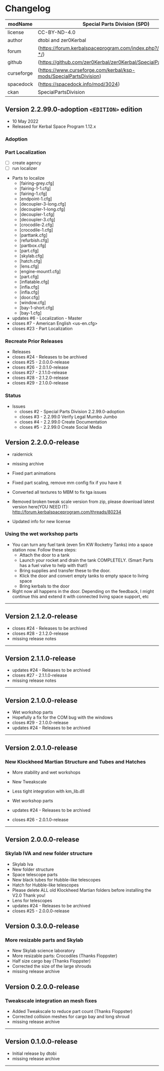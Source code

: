 # Changelog  
  
| modName    | Special Parts Division (SPD)                                      |
| ---------- | ----------------------------------------------------------------- |
| license    | CC-BY-ND-4.0                                                      |
| author     | dtobi and zer0Kerbal                                              |
| forum      | (https://forum.kerbalspaceprogram.com/index.php?/topic/208046-*/) |
| github     | (https://github.com/zer0Kerbal/zer0Kerbal/SpecialPartsDivision)   |
| curseforge | (https://www.curseforge.com/kerbal/ksp-mods/SpecialPartsDivision) |
| spacedock  | (https://spacedock.info/mod/3024)                                 |
| ckan       | SpecialPartsDivision                                              |

## Version 2.2.99.0-adoption `<EDITION>` edition

* 10 May 2022
* Released for Kerbal Space Program 1.12.x

### Adoption

### Part Localization

* [ ] create agency
* [ ] run localizer
* Parts to localize
  * [fairing-grey.cfg]
  * [fairing-1-1.cfg]
  * [fairing-1.cfg]
  * [endpoint-1.cfg]
  * [decoupler-3-long.cfg]
  * [decoupler-1-long.cfg]
  * [decoupler-1.cfg]
  * [decoupler-3.cfg]
  * [crocodile-2.cfg]
  * [crocodile-1.cfg]
  * [parttank.cfg]
  * [refurbish.cfg]
  * [partbox.cfg]
  * [part.cfg]
  * [skylab.cfg]
  * [hatch.cfg]
  * [lens.cfg]
  * [engine-mount1.cfg]
  * [part.cfg]
  * [inflatable.cfg]
  * [infla.cfg]
  * [infla.cfg]
  * [door.cfg]
  * [window.cfg]
  * [bay-1-short.cfg]
  * [bay-1.cfg]
* updates #6 - Localization - Master
* closes #7 - American English <us-en.cfg>
* closes #23 - Part Localization

### Recreate Prior Releases

* Releases
* closes #24 - Releases to be archived
* closes #25 - 2.0.0.0-release
* closes #26 - 2.0.1.0-release
* closes #27 - 2.1.1.0-release
* closes #28 - 2.1.2.0-release
* closes #29 - 2.1.0.0-release

### Status

* Issues
  * closes #2 - Special Parts Division 2.2.99.0-adoption <NAME>
  * closes #3 - 2.2.99.0 Verify Legal Mumbo Jumbo
  * closes #4 - 2.2.99.0 Create Documentation
  * closes #5 - 2.2.99.0 Create Social Media

## Version 2.2.0.0-release

* raidernick
* missing archive

* Fixed part animations
* Fixed part scaling, remove mm config fix if you have it
* Converted all textures to MBM to fix tga issues
* Removed broken tweak scale version from zip, please download latest version here(YOU NEED IT): http://forum.kerbalspaceprogram.com/threads/80234
* Updated info for new license

### Using the wet workshop parts

* You can turn any fuel tank (even 5m KW Rocketry Tanks) into a space station now. Follow these steps:
  * Attach the door to a tank
  * Launch your rocket and drain the tank COMPLETELY. (Smart Parts has a fuel valve to help with that!)
  * Bring supplies and transfer these to the door.
  * Klick the door and convert empty tanks to empty space to living space
  * Bring kerbals to the door
* Right now all happens in the door. Depending on the feedback, I might continue this and extend it with connected living space support, etc

---

## Version 2.1.2.0-release

* closes #24 - Releases to be archived
* closes #28 - 2.1.2.0-release
* missing release notes

---

## Version 2.1.1.0-release

* updates #24 - Releases to be archived
* closes #27 - 2.1.1.0-release
* missing release notes

---

## Version 2.1.0.0-release

* Wet workshop parts
* Hopefully a fix for the COM bug with the windows
* closes #29 - 2.1.0.0-release
* updates #24 - Releases to be archived

---

## Version 2.0.1.0-release

### New Klockheed Martian Structure and Tubes and Hatches

* More stability and wet workshops
* New Tweakscale
* Less tight integration with km_lib.dll
* Wet workshop parts

* updates #24 - Releases to be archived
* closes #26 - 2.0.1.0-release

---

## Version 2.0.0.0-release

### Skylab IVA and new folder structure

* Skylab Iva
* New folder structure
* Space telescope parts
* New black tubes for Hubble-like telescopes
* Hatch for Hubble-like telescopes
* Please delete ALL old Klockheed Martian folders before installing the V2.0 Thank you!
* Lens for telescopes
* updates #24 - Releases to be archived
* closes #25 - 2.0.0.0-release

## Version 0.3.0.0-release

### More resizable parts and Skylab

* New Skylab science laboratory
* More resizable parts: Crocodiles (Thanks Floppster)
* Half size cargo bay (Thanks Floppster)
* Corrected the size of the large shrouds
* missing release archive

## Version 0.2.0.0-release

### Tweakscale integration an mesh fixes

* Added Tweakscale to reduce part count (Thanks Floppster)
* Corrected collision meshes for cargo bay and long shroud
* missing release archive

---

## Version 0.1.0.0-release

* Initial release by dtobi
* missing release archive

---
<!-- this file CC BY-ND 4.0 by zer0Kerbal -->